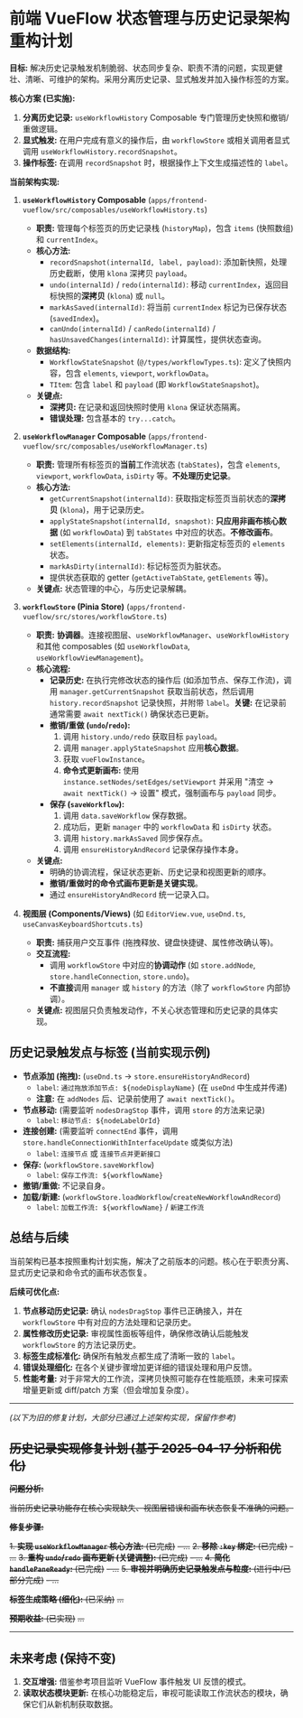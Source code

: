 # 前端 VueFlow 状态管理与历史记录架构重构计划

**目标:** 解决历史记录触发机制脆弱、状态同步复杂、职责不清的问题，实现更健壮、清晰、可维护的架构。采用分离历史记录、显式触发并加入操作标签的方案。

**核心方案 (已实施):**

1.  **分离历史记录:** `useWorkflowHistory` Composable 专门管理历史快照和撤销/重做逻辑。
2.  **显式触发:** 在用户完成有意义的操作后，由 `workflowStore` 或相关调用者显式调用 `useWorkflowHistory.recordSnapshot`。
3.  **操作标签:** 在调用 `recordSnapshot` 时，根据操作上下文生成描述性的 `label`。

**当前架构实现:**

1.  **`useWorkflowHistory` Composable** (`apps/frontend-vueflow/src/composables/useWorkflowHistory.ts`)
    - **职责:** 管理每个标签页的历史记录栈 (`historyMap`)，包含 `items` (快照数组) 和 `currentIndex`。
    - **核心方法:**
        - `recordSnapshot(internalId, label, payload)`: 添加新快照，处理历史截断，使用 `klona` 深拷贝 `payload`。
        - `undo(internalId)` / `redo(internalId)`: 移动 `currentIndex`，返回目标快照的**深拷贝** (`klona`) 或 `null`。
        - `markAsSaved(internalId)`: 将当前 `currentIndex` 标记为已保存状态 (`savedIndex`)。
        - `canUndo(internalId)` / `canRedo(internalId)` / `hasUnsavedChanges(internalId)`: 计算属性，提供状态查询。
    - **数据结构:**
        - `WorkflowStateSnapshot` (`@/types/workflowTypes.ts`): 定义了快照内容，包含 `elements`, `viewport`, `workflowData`。
        - `TItem`: 包含 `label` 和 `payload` (即 `WorkflowStateSnapshot`)。
    - **关键点:**
        - **深拷贝:** 在记录和返回快照时使用 `klona` 保证状态隔离。
        - **错误处理:** 包含基本的 `try...catch`。

2.  **`useWorkflowManager` Composable** (`apps/frontend-vueflow/src/composables/useWorkflowManager.ts`)
    - **职责:** 管理所有标签页的**当前**工作流状态 (`tabStates`)，包含 `elements`, `viewport`, `workflowData`, `isDirty` 等。**不处理历史记录**。
    - **核心方法:**
        - `getCurrentSnapshot(internalId)`: 获取指定标签页当前状态的**深拷贝** (`klona`)，用于记录历史。
        - `applyStateSnapshot(internalId, snapshot)`: **只应用非画布核心数据** (如 `workflowData`) 到 `tabStates` 中对应的状态。**不修改画布**。
        - `setElements(internalId, elements)`: 更新指定标签页的 `elements` 状态。
        - `markAsDirty(internalId)`: 标记标签页为脏状态。
        - 提供状态获取的 getter (`getActiveTabState`, `getElements` 等)。
    - **关键点:** 状态管理的中心，与历史记录解耦。

3.  **`workflowStore` (Pinia Store)** (`apps/frontend-vueflow/src/stores/workflowStore.ts`)
    - **职责:** **协调器**。连接视图层、`useWorkflowManager`、`useWorkflowHistory` 和其他 composables (如 `useWorkflowData`, `useWorkflowViewManagement`)。
    - **核心流程:**
        - **记录历史:** 在执行完修改状态的操作后 (如添加节点、保存工作流)，调用 `manager.getCurrentSnapshot` 获取当前状态，然后调用 `history.recordSnapshot` 记录快照，并附带 `label`。**关键:** 在记录前通常需要 `await nextTick()` 确保状态已更新。
        - **撤销/重做 (`undo`/`redo`):**
            1. 调用 `history.undo/redo` 获取目标 `payload`。
            2. 调用 `manager.applyStateSnapshot` 应用**核心数据**。
            3. 获取 `vueFlowInstance`。
            4. **命令式更新画布:** 使用 `instance.setNodes/setEdges/setViewport` 并采用 "清空 -> `await nextTick()` -> 设置" 模式，强制画布与 `payload` 同步。
        - **保存 (`saveWorkflow`):**
            1. 调用 `data.saveWorkflow` 保存数据。
            2. 成功后，更新 `manager` 中的 `workflowData` 和 `isDirty` 状态。
            3. 调用 `history.markAsSaved` 同步保存点。
            4. 调用 `ensureHistoryAndRecord` 记录保存操作本身。
    - **关键点:**
        - 明确的协调流程，保证状态更新、历史记录和视图更新的顺序。
        - **撤销/重做时的命令式画布更新是关键实现**。
        - 通过 `ensureHistoryAndRecord` 统一记录入口。

4.  **视图层 (Components/Views)** (如 `EditorView.vue`, `useDnd.ts`, `useCanvasKeyboardShortcuts.ts`)
    - **职责:** 捕获用户交互事件 (拖拽释放、键盘快捷键、属性修改确认等)。
    - **交互流程:**
        - 调用 `workflowStore` 中对应的**协调动作** (如 `store.addNode`, `store.handleConnection`, `store.undo`)。
        - **不直接**调用 `manager` 或 `history` 的方法（除了 `workflowStore` 内部协调）。
    - **关键点:** 视图层只负责触发动作，不关心状态管理和历史记录的具体实现。

## 历史记录触发点与标签 (当前实现示例)

- **节点添加 (拖拽):** (`useDnd.ts` -> `store.ensureHistoryAndRecord`)
    - `label`: `通过拖放添加节点: ${nodeDisplayName}` (在 `useDnd` 中生成并传递)
    - **注意:** 在 `addNodes` 后、记录前使用了 `await nextTick()`。
- **节点移动:** (需要监听 `nodesDragStop` 事件，调用 `store` 的方法来记录)
    - `label`: `移动节点: ${nodeLabelOrId}`
- **连接创建:** (需要监听 `connectEnd` 事件，调用 `store.handleConnectionWithInterfaceUpdate` 或类似方法)
    - `label`: `连接节点` 或 `连接节点并更新接口`
- **保存:** (`workflowStore.saveWorkflow`)
    - `label`: `保存工作流: ${workflowName}`
- **撤销/重做:** 不记录自身。
- **加载/新建:** (`workflowStore.loadWorkflow`/`createNewWorkflowAndRecord`)
    - `label`: `加载工作流: ${workflowName}` / `新建工作流`

## 总结与后续

当前架构已基本按照重构计划实施，解决了之前版本的问题。核心在于职责分离、显式历史记录和命令式的画布状态恢复。

**后续可优化点:**

1.  **节点移动历史记录:** 确认 `nodesDragStop` 事件已正确接入，并在 `workflowStore` 中有对应的方法处理和记录历史。
2.  **属性修改历史记录:** 审视属性面板等组件，确保修改确认后能触发 `workflowStore` 的方法记录历史。
3.  **标签生成标准化:** 确保所有触发点都生成了清晰一致的 `label`。
4.  **错误处理细化:** 在各个关键步骤增加更详细的错误处理和用户反馈。
5.  **性能考量:** 对于非常大的工作流，深拷贝快照可能存在性能瓶颈，未来可探索增量更新或 diff/patch 方案（但会增加复杂度）。

---

*(以下为旧的修复计划，大部分已通过上述架构实现，保留作参考)*

## ~~历史记录实现修复计划 (基于 2025-04-17 分析和优化)~~

~~**问题分析:**~~

~~当前历史记录功能存在核心实现缺失、视图层错误和画布状态恢复不准确的问题。~~

~~**修复步骤:**~~

~~1.  **实现 `useWorkflowManager` 核心方法:** (已完成)~~
    ~~- ...~~
~~2.  **移除 `:key` 绑定:** (已完成)~~
    ~~- ...~~
~~3.  **重构 `undo`/`redo` 画布更新 (关键调整):** (已完成)~~
    ~~- ...~~
~~4.  **简化 `handlePaneReady`:** (已完成)~~
    ~~- ...~~
~~5.  **审视并明确历史记录触发点与粒度:** (进行中/已部分完成)~~
    ~~- ...~~

~~**标签生成策略 (细化):** (已采纳)~~
~~...~~

~~**预期收益:** (已实现)~~
~~...~~

---

## 未来考虑 (保持不变)

1.  **交互增强:** 借鉴参考项目监听 VueFlow 事件触发 UI 反馈的模式。
2.  **读取状态模块更新:** 在核心功能稳定后，审视可能读取工作流状态的模块，确保它们从新机制获取数据。
